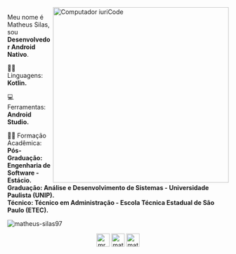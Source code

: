 <img src="https://raw.githubusercontent.com/MicaelliMedeiros/micaellimedeiros/master/image/computer-illustration.png" min-width="400px" max-width="400px" width="400px" align="right" alt="Computador iuriCode">

<p align="left"> 
  Meu nome é Matheus Silas, sou <strong>Desenvolvedor Android Nativo</strong>.<br>
</p>

<p align="left">
  👨‍💻 Linguagens: <strong>Kotlin.</strong>
</p>

<p align="left">
  💻 Ferramentas: <strong>Android Studio.</strong>
</p>

<p align="left">
  👨‍🎓 Formação Acadêmica:<br>
	<strong>Pós-Graduação: Engenharia de Software - Estácio.</strong> <br>
	<strong>Graduação: Análise e Desenvolvimento de Sistemas - Universidade Paulista (UNIP).</strong> <br>
	<strong>Técnico: Técnico em Administração - Escola Técnica Estadual de São Paulo (ETEC).</strong>
</p>




<p><img align="center" src="https://github-readme-stats.vercel.app/api/top-langs/?username=matheus-silas97&layout=compact&hide=html" alt="matheus-silas97" /></p>



<p align="center">
<a href="https://twitter.com/mr_noob97" target="blank"><img align="center" src="https://cdn.jsdelivr.net/npm/simple-icons@3.0.1/icons/twitter.svg" alt="mr_noob97" height="30" width="30" /></a>
<a href="https://linkedin.com/in/matheus-silas97" target="blank"><img align="center" src="https://cdn.jsdelivr.net/npm/simple-icons@3.0.1/icons/linkedin.svg" alt="matheus-silas97" height="30" width="30" /></a>
<a href="https://instagram.com/matheus.silas" target="blank"><img align="center" src="https://cdn.jsdelivr.net/npm/simple-icons@3.0.1/icons/instagram.svg" alt="matheus.silas" height="30" width="30" /></a>
</p>
